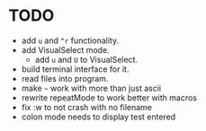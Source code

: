 # TODO  
- add ```u``` and ```^r``` functionality.
- add VisualSelect mode.
  - add ```u``` and ```U``` to VisualSelect.
- build terminal interface for it.
- read files into program.
- make ```~``` work with more than just ascii
- rewrite repeatMode to work better with macros
- fix :w to not crash with no filename
- colon mode needs to display test entered



